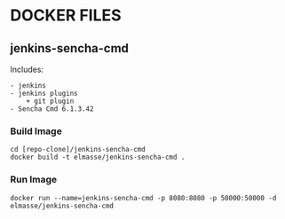 # DOCKER FILES

## jenkins-sencha-cmd

Includes:

    - jenkins
    - jenkins plugins
        + git plugin
    - Sencha Cmd 6.1.3.42


### Build Image

```
cd [repo-clone]/jenkins-sencha-cmd
docker build -t elmasse/jenkins-sencha-cmd .
```

### Run Image

```
docker run --name=jenkins-sencha-cmd -p 8080:8080 -p 50000:50000 -d elmasse/jenkins-sencha-cmd
```

